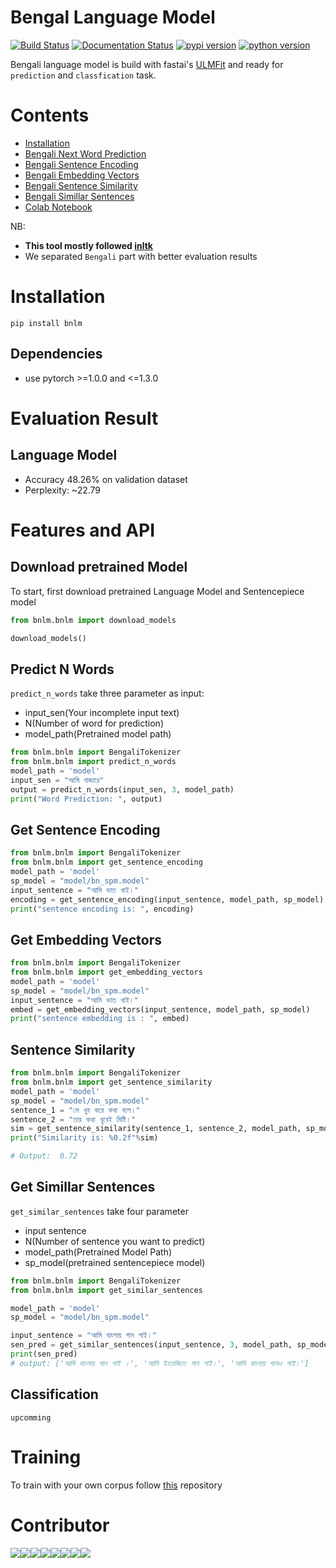 # Bengal Language Model
[![Build Status](https://travis-ci.org/sagorbrur/bnlm.svg?branch=master)](https://travis-ci.org/sagorbrur/bnlm)
[![Documentation Status](https://readthedocs.org/projects/bnlm/badge/?version=latest)](https://bnlm.readthedocs.io/en/latest/?badge=latest)
[![pypi version](https://img.shields.io/pypi/v/bnlm)](https://pypi.org/project/bnlm/)
[![python version](https://img.shields.io/badge/python-3.6%7C3.7-brightgreen)](https://pypi.org/project/bnlm/)


Bengali language model is build with fastai's [ULMFit](https://arxiv.org/abs/1801.06146) and ready for `prediction` and `classfication` task.

# Contents
- [Installation](#installation)
- [Bengali Next Word Prediction](#predict-n-words)
- [Bengali Sentence Encoding](#get-sentence-encoding)
- [Bengali Embedding Vectors](#get-embedding-vectors)
- [Bengali Sentence Similarity](#sentence-similarity)
- [Bengali Simillar Sentences](#get-simillar-sentences)
- [Colab Notebook](https://github.com/sagorbrur/my_colab_notebook/blob/master/bnlm/bnlm_colab_notebook.ipynb)


NB: 
* **This tool mostly followed [inltk](https://github.com/goru001/inltk)**
* We separated `Bengali` part with better evaluation results

# Installation

`pip install bnlm`

## Dependencies
* use pytorch >=1.0.0 and <=1.3.0


# Evaluation Result

## Language Model
* Accuracy 48.26% on validation dataset
* Perplexity: ~22.79


# Features and API

## Download pretrained Model
To start, first download pretrained Language Model and Sentencepiece model

```py
from bnlm.bnlm import download_models

download_models()

```
## Predict N Words
`predict_n_words` take three parameter as input:
- input_sen(Your incomplete input text)
- N(Number of word for prediction)
- model_path(Pretrained model path)

```py
from bnlm.bnlm import BengaliTokenizer
from bnlm.bnlm import predict_n_words
model_path = 'model'
input_sen = "আমি বাজারে"
output = predict_n_words(input_sen, 3, model_path)
print("Word Prediction: ", output)

```

## Get Sentence Encoding
```py
from bnlm.bnlm import BengaliTokenizer
from bnlm.bnlm import get_sentence_encoding
model_path = 'model'
sp_model = "model/bn_spm.model"
input_sentence = "আমি ভাত খাই।"
encoding = get_sentence_encoding(input_sentence, model_path, sp_model)
print("sentence encoding is: ", encoding)

```

## Get Embedding Vectors
```py
from bnlm.bnlm import BengaliTokenizer
from bnlm.bnlm import get_embedding_vectors
model_path = 'model'
sp_model = "model/bn_spm.model"
input_sentence = "আমি ভাত খাই।"
embed = get_embedding_vectors(input_sentence, model_path, sp_model)
print("sentence embedding is : ", embed)


```


## Sentence Similarity
```py
from bnlm.bnlm import BengaliTokenizer
from bnlm.bnlm import get_sentence_similarity
model_path = 'model'
sp_model = "model/bn_spm.model"
sentence_1 = "সে খুব করে কথা বলে।"
sentence_2 = "তার কথা খুবেই মিষ্টি।"
sim = get_sentence_similarity(sentence_1, sentence_2, model_path, sp_model)
print("Similarity is: %0.2f"%sim)

# Output:  0.72

```

## Get Simillar Sentences
`get_similar_sentences` take four parameter
- input sentence
- N(Number of sentence you want to predict)
- model_path(Pretrained Model Path)
- sp_model(pretrained sentencepiece model)

```py
from bnlm.bnlm import BengaliTokenizer
from bnlm.bnlm import get_similar_sentences

model_path = 'model'
sp_model = "model/bn_spm.model"

input_sentence = "আমি বাংলায় গান গাই।"
sen_pred = get_similar_sentences(input_sentence, 3, model_path, sp_model)
print(sen_pred)
# output: ['আমি বাংলায় গান গাই ।', 'আমি ইংরেজিতে গান গাই।', 'আমি বাংলায় গানও গাই।']

```


## Classification
```upcomming```

# Training
To train with your own corpus follow [this](https://github.com/sagorbrur/Bengali-Language-Model) repository

# Contributor
[![](https://sourcerer.io/fame/sagorbrur/sagorbrur/bnlm/images/0)](https://sourcerer.io/fame/sagorbrur/sagorbrur/bnlm/links/0)[![](https://sourcerer.io/fame/sagorbrur/sagorbrur/bnlm/images/1)](https://sourcerer.io/fame/sagorbrur/sagorbrur/bnlm/links/1)[![](https://sourcerer.io/fame/sagorbrur/sagorbrur/bnlm/images/2)](https://sourcerer.io/fame/sagorbrur/sagorbrur/bnlm/links/2)[![](https://sourcerer.io/fame/sagorbrur/sagorbrur/bnlm/images/3)](https://sourcerer.io/fame/sagorbrur/sagorbrur/bnlm/links/3)[![](https://sourcerer.io/fame/sagorbrur/sagorbrur/bnlm/images/4)](https://sourcerer.io/fame/sagorbrur/sagorbrur/bnlm/links/4)[![](https://sourcerer.io/fame/sagorbrur/sagorbrur/bnlm/images/5)](https://sourcerer.io/fame/sagorbrur/sagorbrur/bnlm/links/5)[![](https://sourcerer.io/fame/sagorbrur/sagorbrur/bnlm/images/6)](https://sourcerer.io/fame/sagorbrur/sagorbrur/bnlm/links/6)[![](https://sourcerer.io/fame/sagorbrur/sagorbrur/bnlm/images/7)](https://sourcerer.io/fame/sagorbrur/sagorbrur/bnlm/links/7)
